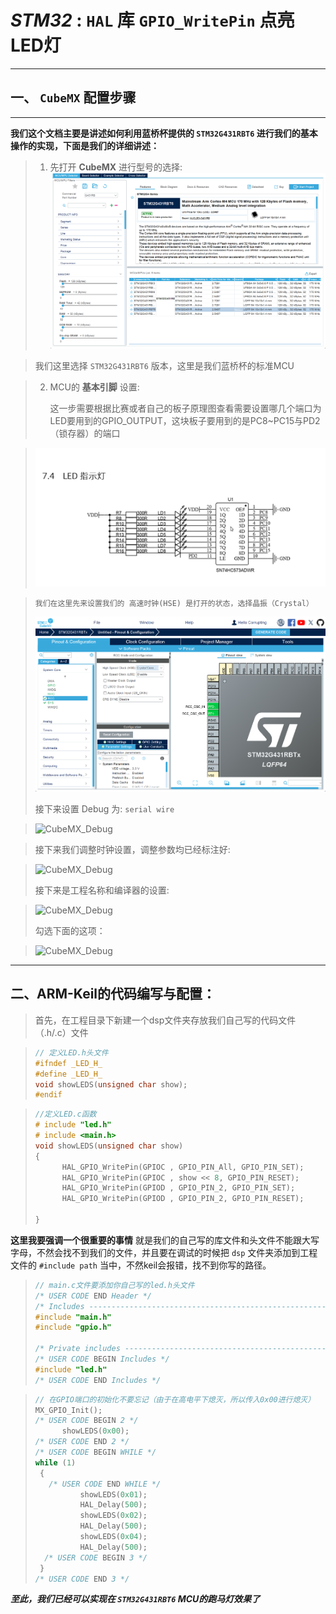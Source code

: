 #  *STM32*   : `HAL` 库 `GPIO_WritePin` 点亮LED灯
---
## 一、 `CubeMX`  配置步骤
---

  __我们这个文档主要是讲述如何利用蓝桥杯提供的 ` STM32G431RBT6 `  进行我们的基本操作的实现，下面是我们的详细讲述：__  
>1.	先打开 **CubeMX**  进行型号的选择:
		![CubeMX_MCU](\Pictures\Cube_MCU.png "CubeMX_MCU")

>	我们这里选择 `STM32G431RBT6` 版本，这里是我们蓝桥杯的标准MCU


>2. MCU的 **基本引脚** 设置:
>
>	  这一步需要根据比赛或者自己的板子原理图查看需要设置哪几个端口为LED要用到的GPIO_OUTPUT，这块板子要用到的是PC8~PC15与PD2（锁存器）的端口
>	 

>![CubeMX_MCU](Pictures\LED.png "CubeMX_LED")

>	  我们在这里先来设置我们的 高速时钟(HSE) 是打开的状态，选择晶振（Crystal）
>
>![CubeMX_HSE](Pictures\High_Speed_Clock.png "HSE")
>
>	接下来设置 Debug 为: `serial wire` 


>![CubeMX_Debug](Pictures\Debug.png"CubeMX_MCU")

>	接下来我们调整时钟设置，调整参数均已经标注好:
> 

>![CubeMX_Debug](Pictures\Clock_Conf.png"CubeMX_MCU")
>
>	接下来是工程名称和编译器的设置:

>![CubeMX_Debug](Pictures\Project.png"CubeMX_MCU")
>
>	勾选下面的这项：

>![CubeMX_Debug](Pictures\generate_h.png"CubeMX_MCU")
>

---

## 二、ARM-Keil的代码编写与配置：

>	首先，在工程目录下新建一个dsp文件夹存放我们自己写的代码文件（.h/.c）文件
>	

>```c
>// 定义LED.h头文件
>#ifndef _LED_H_
>#define _LED_H_
>void showLEDS(unsigned char show);
>#endif 
>```
>

>```c
>//定义LED.c函数
># include "led.h"
># include <main.h>
>void showLEDS(unsigned char show)
>{
>		HAL_GPIO_WritePin(GPIOC , GPIO_PIN_All, GPIO_PIN_SET);
>		HAL_GPIO_WritePin(GPIOC , show << 8, GPIO_PIN_RESET);
>		HAL_GPIO_WritePin(GPIOD , GPIO_PIN_2, GPIO_PIN_SET);
>		HAL_GPIO_WritePin(GPIOD , GPIO_PIN_2, GPIO_PIN_RESET);
>
>}
>
>```

 **这里我要强调一个很重要的事情**  就是我们的自己写的库文件和头文件不能跟大写字母，不然会找不到我们的文件，并且要在调试的时候把 `dsp` 文件夹添加到工程文件的 `#include path` 当中，不然keil会报错，找不到你写的路径。

>```c
>// main.c文件要添加你自己写的led.h头文件
>/* USER CODE END Header */
>/* Includes ----------------------------------------------------------->-------*/
>#include "main.h"
>#include "gpio.h"
>
>/* Private includes --------------------------------------------------->-------*/
>/* USER CODE BEGIN Includes */
>#include "led.h"
>/* USER CODE END Includes */
>
>```
>

>```c
>// 在GPIO端口的初始化不要忘记（由于在高电平下熄灭，所以传入0x00进行熄灭）
> MX_GPIO_Init();
>/* USER CODE BEGIN 2 */
>		showLEDS(0x00);
> /* USER CODE END 2 */
>/* USER CODE BEGIN WHILE */
> while (1)
>  {
>    /* USER CODE END WHILE */
>			showLEDS(0x01);
>			HAL_Delay(500);
>			showLEDS(0x02);
>			HAL_Delay(500);
>			showLEDS(0x04);
>			HAL_Delay(500);
>   /* USER CODE BEGIN 3 */
>  }
> /* USER CODE END 3 */
>
>```
>
***至此，我们已经可以实现在 `STM32G431RBT6` MCU的跑马灯效果了***

